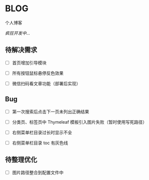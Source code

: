 # BLOG
个人博客

*疯狂开发中...*


## 待解决需求

- [ ] 首页增加引导模块
- [ ] 所有按钮鼠标悬停反色效果
- [ ] 微信扫码看文章功能（部署后实现）


## Bug

- [ ] 第一次搜索后点击下一页未列出正确结果
- [ ] 分类页、标签页中 Thymeleaf 模板引入图片失败（暂时使用写死路径）
- [ ] 右侧菜单栏目录过长时显示不全
- [ ] 右侧菜单栏目录 toc 有灰色线


## 待整理优化

- [ ] 图片路径整合到配置文件中